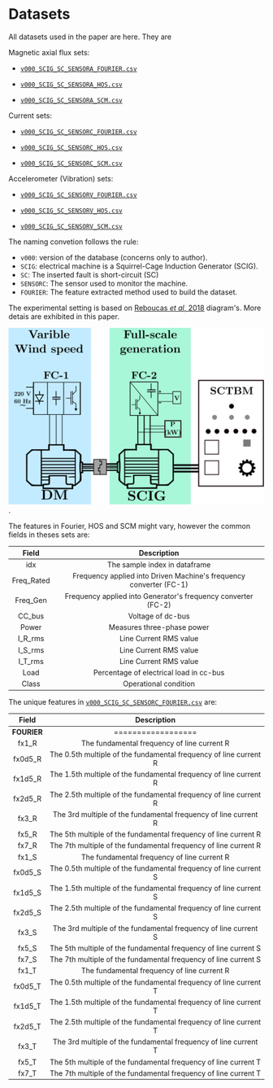 Datasets
===

All datasets used in the paper are here. They are

Magnetic axial flux sets:

- [`v000_SCIG_SC_SENSORA_FOURIER.csv`](v000_SCIG_SC_SENSORA_FOURIER.csv)

- [`v000_SCIG_SC_SENSORA_HOS.csv`](v000_SCIG_SC_SENSORA_HOS.csv)

- [`v000_SCIG_SC_SENSORA_SCM.csv`](v000_SCIG_SC_SENSORA_SCM.csv)

Current sets:

- [`v000_SCIG_SC_SENSORC_FOURIER.csv`](v000_SCIG_SC_SENSORC_FOURIER.csv)

- [`v000_SCIG_SC_SENSORC_HOS.csv`](v000_SCIG_SC_SENSORC_HOS.csv)

- [`v000_SCIG_SC_SENSORC_SCM.csv`](v000_SCIG_SC_SENSORC_SCM.csv)

Accelerometer (Vibration) sets:

- [`v000_SCIG_SC_SENSORV_FOURIER.csv`](v000_SCIG_SC_SENSORV_FOURIER.csv)

- [`v000_SCIG_SC_SENSORV_HOS.csv`](v000_SCIG_SC_SENSORV_HOS.csv)

- [`v000_SCIG_SC_SENSORV_SCM.csv`](v000_SCIG_SC_SENSORV_SCM.csv)


The naming convetion follows the rule:

- `v000`: version of the database (concerns only to author).
- `SCIG`: electrical machine is a Squirrel-Cage Induction Generator (SCIG).
- `SC`: The inserted fault is short-circuit (SC)
- `SENSORC`: The sensor used to monitor the machine. 
- `FOURIER`: The feature extracted method used to build the dataset.

The experimental setting is based on [Reboucas *et al*, 2018](https://www.sciencedirect.com/science/article/pii/S0045790618307584) diagram's. More detais are exhibited in this paper.


![Diagram](figs/diagram.png). 

The features in Fourier, HOS and SCM might vary, however the common fields in theses sets are:


|    Field   | Description |
|:----------:|:-----------:|
| idx        |    The sample index in dataframe         |
| Freq_Rated |  Frequency applied into Driven Machine's frequency converter (FC-1)             |
| Freq_Gen   |  Frequency applied into Generator's frequency converter (FC-2)           |
| CC_bus     |  Voltage of dc-bus           |
| Power      |  Measures three-phase power           |
| I_R_rms    |  Line Current RMS value           |
| I_S_rms    |  Line Current RMS value           |
| I_T_rms    |  Line Current RMS value           |
| Load       |  Percentage of electrical load in cc-bus           |
| Class      |  Operational condition           |


The unique features in [`v000_SCIG_SC_SENSORC_FOURIER.csv`](v000_SCIG_SC_SENSORC_FOURIER.csv) are:


|    Field   | Description |
|:----------:|:-----------:|
| **FOURIER** | ==================|
| fx1_R      | The fundamental frequency of line current R         |
| fx0d5_R    | The 0.5th multiple of the fundamental frequency  of line current R  |
| fx1d5_R    | The 1.5th multiple of the fundamental frequency  of line current R             |
| fx2d5_R    |   The 2.5th multiple of the fundamental frequency of line current R            |
| fx3_R      |  The 3rd multiple of the fundamental frequency of line current R             |
| fx5_R      |   The 5th multiple of the fundamental frequency of line current R            |
| fx7_R      |    The 7th multiple of the fundamental frequency of line current R   |
| fx1_S      | The fundamental frequency of line current R         |
| fx0d5_S    | The 0.5th multiple of the fundamental frequency  of line current S  |
| fx1d5_S    | The 1.5th multiple of the fundamental frequency  of line current S             |
| fx2d5_S    |   The 2.5th multiple of the fundamental frequency of line current S            |
| fx3_S      |  The 3rd multiple of the fundamental frequency of line current S             |
| fx5_S      |   The 5th multiple of the fundamental frequency of line current S            |
| fx7_S      |    The 7th multiple of the fundamental frequency of line current S   |
| fx1_T      | The fundamental frequency of line current R         |
| fx0d5_T    | The 0.5th multiple of the fundamental frequency  of line current T  |
| fx1d5_T    | The 1.5th multiple of the fundamental frequency  of line current T             |
| fx2d5_T    |   The 2.5th multiple of the fundamental frequency of line current T            |
| fx3_T      |  The 3rd multiple of the fundamental frequency of line current T             |
| fx5_T      |   The 5th multiple of the fundamental frequency of line current T            |
| fx7_T      |    The 7th multiple of the fundamental frequency of line current T   |
